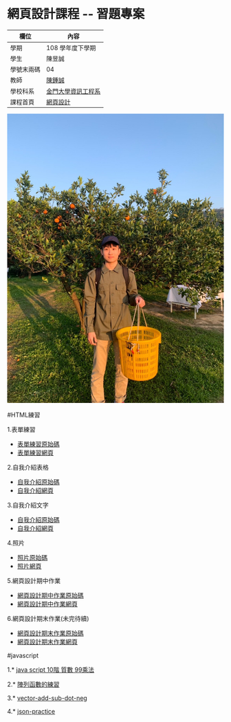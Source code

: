 # 網頁設計課程 -- 習題專案

欄位 | 內容
-----|--------
學期 | 108 學年度下學期
學生 |  陳昱誠
學號末兩碼 | 04
教師 | [陳鍾誠](https://misavo.com/blog/%E9%99%B3%E9%8D%BE%E8%AA%A0)
學校科系 | [金門大學資訊工程系](https://www.nqu.edu.tw/educsie/index.php)
課程首頁 | [網頁設計](https://misavo.com/blog/%E9%99%B3%E9%8D%BE%E8%AA%A0/%E8%AA%B2%E7%A8%8B/%E7%B6%B2%E9%A0%81%E8%A8%AD%E8%A8%88)

![我的照片](https://github.com/cycyucheng1010/wp108b/blob/master/407D57AF-16C2-417F-A57D-B7ED65A15295.jpg)

#HTML練習

1.表單練習
* [表單練習原始碼](https://github.com/cycyucheng1010/wp108b/blob/master/homework/%E8%A1%A8%E5%96%AE%E7%B7%B4%E7%BF%92.html)
* [表單練習網頁](https://cycyucheng1010.github.io/wp108b/homework/%E8%A1%A8%E5%96%AE%E7%B7%B4%E7%BF%92.html)

2.自我介紹表格
* [自我介紹原始碼](https://github.com/cycyucheng1010/wp108b/blob/master/homework/personal%20introduce.html)
* [自我介紹網頁](https://cycyucheng1010.github.io/wp108b/homework/personal%20introduce.html)

3.自我介紹文字
* [自我介紹原始碼](https://github.com/cycyucheng1010/wp108b/blob/master/homework/%E7%B6%B2%E9%A0%81%E8%A8%AD%E8%A8%88%E6%9C%9F%E4%B8%AD%E4%BD%9C%E6%A5%AD/%E5%80%8B%E4%BA%BA%E4%BB%8B%E7%B4%B9.html)
* [自我介紹網頁](https://cycyucheng1010.github.io/wp108b/homework/%E7%B6%B2%E9%A0%81%E8%A8%AD%E8%A8%88%E6%9C%9F%E4%B8%AD%E4%BD%9C%E6%A5%AD/%E5%80%8B%E4%BA%BA%E4%BB%8B%E7%B4%B9.html)

4.照片
* [照片原始碼](https://github.com/cycyucheng1010/wp108b/blob/master/homework/%E7%B6%B2%E9%A0%81%E8%A8%AD%E8%A8%88%E6%9C%9F%E4%B8%AD%E4%BD%9C%E6%A5%AD/photos.html)
* [照片網頁](https://cycyucheng1010.github.io/wp108b/homework/%E7%B6%B2%E9%A0%81%E8%A8%AD%E8%A8%88%E6%9C%9F%E4%B8%AD%E4%BD%9C%E6%A5%AD/photos.html)

5.網頁設計期中作業
* [網頁設計期中作業原始碼](https://github.com/cycyucheng1010/wp108b/blob/master/homework/%E7%B6%B2%E9%A0%81%E8%A8%AD%E8%A8%88%E6%9C%9F%E4%B8%AD%E4%BD%9C%E6%A5%AD/%E7%B6%B2%E9%A0%81%E8%A8%AD%E8%A8%88%E6%9C%9F%E4%B8%AD%E4%BD%9C%E6%A5%AD.html)
* [網頁設計期中作業網頁](https://cycyucheng1010.github.io/wp108b/homework/%E7%B6%B2%E9%A0%81%E8%A8%AD%E8%A8%88%E6%9C%9F%E4%B8%AD%E4%BD%9C%E6%A5%AD/%E7%B6%B2%E9%A0%81%E8%A8%AD%E8%A8%88%E6%9C%9F%E4%B8%AD%E4%BD%9C%E6%A5%AD.html)

6.網頁設計期末作業(未完待續)
* [網頁設計期末作業原始碼](https://github.com/cycyucheng1010/wp108b/blob/master/homework/%E7%B6%B2%E9%A0%81%E8%A8%AD%E8%A8%88%E6%9C%9F%E6%9C%AB%E4%BD%9C%E6%A5%AD/chatroom.html)
* [網頁設計期末作業網頁](https://cycyucheng1010.github.io/wp108b/homework/%E7%B6%B2%E9%A0%81%E8%A8%AD%E8%A8%88%E6%9C%9F%E6%9C%AB%E4%BD%9C%E6%A5%AD/chatroom.html)

#javascript

1.* [java script 10階 質數 99乘法](https://github.com/cycyucheng1010/wp108b/blob/master/homework/basic-javascript-practice/javascript%20homework123.js)

2.* [陣列函數的練習](https://github.com/cycyucheng1010/wp108b/blob/master/homework/array-practice/%E9%99%A3%E5%88%97%E5%87%BD%E6%95%B8%E7%9A%84%E7%B7%B4%E7%BF%92.js)

3.* [vector-add-sub-dot-neg](https://github.com/cycyucheng1010/wp108b/blob/master/homework/object-practice/Class-vector-add-sub-dot-neg.js)

4.* [json-practice](https://github.com/cycyucheng1010/wp108b/blob/master/homework/object-practice/json-practice.js)

